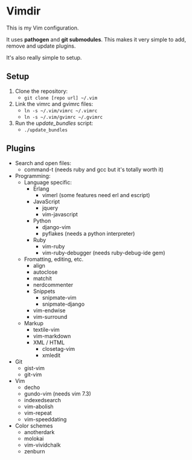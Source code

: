 # Vimdir

This is my Vim configuration.

It uses **pathogen** and **git submodules**. This makes it very simple to add,
remove and update plugins.

It's also really simple to setup.

## Setup

1. Clone the repository:
    * <code>git clone [repo url] ~/.vim</code>
2. Link the vimrc and gvimrc files:
    * <code>ln -s ~/.vim/vimrc ~/.vimrc</code>
    * <code>ln -s ~/.vim/gvimrc ~/.gvimrc</code>
3. Run the *update_bundles* script:
    * <code>./update_bundles</code>

## Plugins

* Search and open files:
    * command-t (needs ruby and gcc but it's totally worth it)
* Programming:
    * Language specific:
        * Erlang
            * vimerl (some features need erl and escript)
        * JavaScript
            * jquery
            * vim-javascript
        * Python
            * django-vim
            * pyflakes (needs a python interpreter)
        * Ruby
            * vim-ruby
            * vim-ruby-debugger (needs ruby-debug-ide gem)
    * Fromatting, editing, etc.
        * align
        * autoclose
        * matchit
        * nerdcommenter
        * Snippets
            * snipmate-vim
            * snipmate-django
        * vim-endwise
        * vim-surround
    * Markup
        * textile-vim
        * vim-markdown
        * XML / HTML
            * closetag-vim
            * xmledit
* Git
    * gist-vim
    * git-vim
* Vim
    * decho
    * gundo-vim (needs vim 7.3)
    * indexedsearch
    * vim-abolish
    * vim-repeat
    * vim-speeddating
* Color schemes
    * anotherdark
    * molokai
    * vim-vividchalk
    * zenburn

